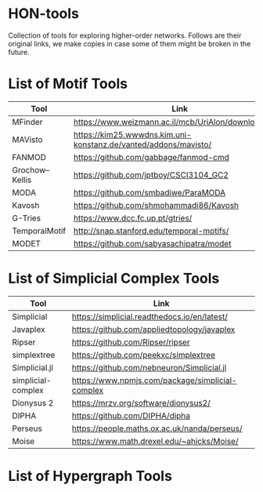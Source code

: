 # HON-tools
Collection of tools for exploring higher-order networks. Follows are their original links, we make copies in case some of them might be broken in the future. 
# List of Motif Tools

| Tool | Link |
| --- | ----------- |
| MFinder | https://www.weizmann.ac.il/mcb/UriAlon/download/ParTI |
| MAVisto | https://kim25.wwwdns.kim.uni-konstanz.de/vanted/addons/mavisto/ |
| FANMOD | https://github.com/gabbage/fanmod-cmd |
| Grochow–Kellis | https://github.com/jptboy/CSCI3104_GC2 |
| MODA | https://github.com/smbadiwe/ParaMODA |
| Kavosh | https://github.com/shmohammadi86/Kavosh |
| G-Tries | https://www.dcc.fc.up.pt/gtries/ |
| TemporalMotif | http://snap.stanford.edu/temporal-motifs/ |
| MODET | https://github.com/sabyasachipatra/modet |

# List of Simplicial Complex Tools
| Tool | Link |
| --- | ----------- |
| Simplicial | https://simplicial.readthedocs.io/en/latest/ |
| Javaplex | https://github.com/appliedtopology/javaplex |
| Ripser | https://github.com/Ripser/ripser |
| simplextree | https://github.com/peekxc/simplextree |
| Simplicial.jl | https://github.com/nebneuron/Simplicial.jl |
| simplicial-complex | https://www.npmjs.com/package/simplicial-complex |
| Dionysus 2 | https://mrzv.org/software/dionysus2/ |
| DIPHA | https://github.com/DIPHA/dipha |
| Perseus | https://people.maths.ox.ac.uk/nanda/perseus/ |
| Moise | https://www.math.drexel.edu/~ahicks/Moise/ |

# List of Hypergraph Tools

